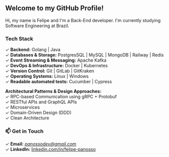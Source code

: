 ## Welcome to my GitHub Profile!   

Hi, my name is Felipe and I'm a Back-End developer. I'm currently studying Software Engineering at Brazil.

### Tech Stack  

✓ **Backend:** Golang | Java             
✓ **Databases & Storage:** PostgresSQL | MySQL | MongoDB | Railway | Redis   
✓ **Event Streaming & Messaging:** Apache Kafka      
✓ **DevOps & Infrastructure:** Docker | Kubernetes  
✓ **Version Control:** Git | GitLab | GitKraken  
✓ **Operating Systems:** Linux | Windows  
✓ **Readable automated tests:** Cucumber | Cypress  

 **Architectural Patterns & Design Approaches:**       
 ✓  RPC-based Communication using gRPC + Protobuf            
 ✓  RESTful APIs and GraphQL APIs      
 ✓  Microservices      
 ✓  Domain-Driven Design (DDD)            
 ✓  Clean Architecture                

### 📫 Get in Touch  
✓ **Email:** *panossodev@gmail.com*  
✓ **LinkedIn:** [linkedin.com/in/felipe-panosso](#)

